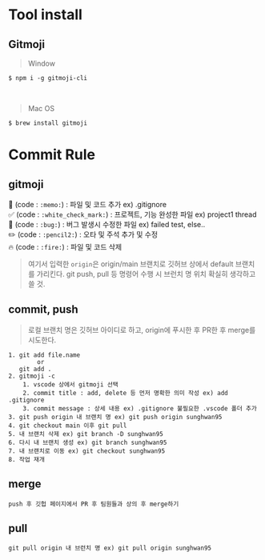# Tool install

## Gitmoji

> Window

```
$ npm i -g gitmoji-cli
```

<br>

> Mac OS

```
$ brew install gitmoji
```

# Commit Rule

## gitmoji

📝 (code : `:memo:`) : 파일 및 코드 추가 ex) .gitignore <br>
✅ (code : `:white_check_mark:`) : 프로젝트, 기능 완성한 파일 ex) project1 thread <br>
🐛 (code : `:bug:`) : 버그 발생시 수정한 파일 ex) failed test, else.. <br>
✏️ (code : `:pencil2:`) : 오타 및 주석 추가 및 수정 <br>
🔥 (code : `:fire:`) : 파일 및 코드 삭제

> 여기서 입력한 `origin`은 origin/main 브랜치로 깃허브 상에서 default 브랜치를 가리킨다.
> git push, pull 등 명령어 수행 시 브런치 명 위치 확실히 생각하고 쓸 것.

## commit, push

> 로컬 브랜치 명은 깃허브 아이디로 하고, origin에 푸시한 후 PR한 후 merge를 시도한다.

```
1. git add file.name
        or
   git add .
2. gitmoji -c
    1. vscode 상에서 gitmoji 선택
    2. commit title : add, delete 등 먼저 명확한 의미 작성 ex) add .gitignore
    3. commit message : 상세 내용 ex) .gitignore 불필요한 .vscode 폴더 추가
3. git push origin 내 브랜치 명 ex) git push origin sunghwan95
4. git checkout main 이후 git pull
5. 내 브랜치 삭제 ex) git branch -D sunghwan95
6. 다시 내 브랜치 생성 ex) git branch sunghwan95
7. 내 브랜치로 이동 ex) git checkout sunghwan95
8. 작업 재개
```

## merge

```
push 후 깃헙 페이지에서 PR 후 팀원들과 상의 후 merge하기
```

## pull

```
git pull origin 내 브런치 명 ex) git pull origin sunghwan95
```

